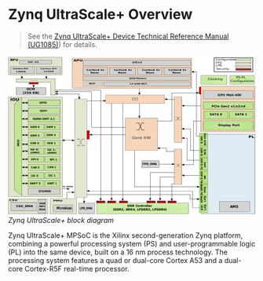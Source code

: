 # Zynq UltraScale+ Overview

> See the [Zynq UltraScale+ Device Technical Reference Manual (UG1085)](https://www.xilinx.com/support/documentation/user_guides/ug1085-zynq-ultrascale-trm.pdf)) for details.

![Zynq UltraScale+ block diagram](images/zynq-usp.png)
*Zynq UltraScale+ block diagram*

Zynq UltraScale+ MPSoC is the Xilinx second-generation Zynq platform, combining a powerful processing system (PS) and user-programmable logic (PL) into the same device, built on a 16 nm process technology.
The processing system features a quad or dual-core Cortex A53 and a dual-core Cortex-R5F real-time processor.
